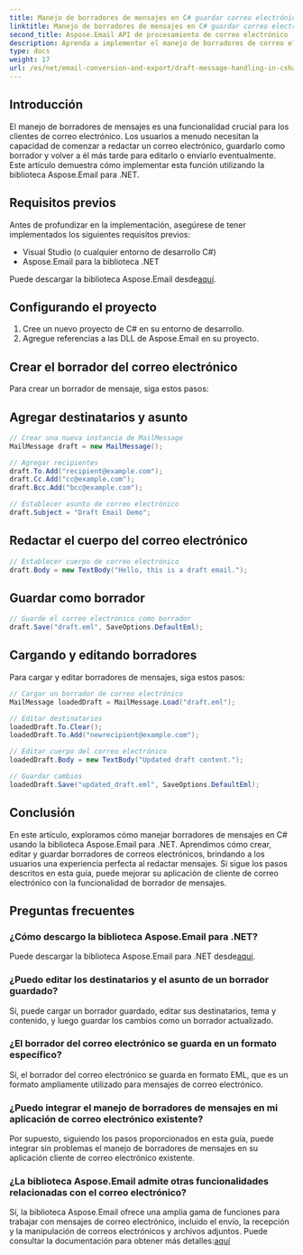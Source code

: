 ```yaml
---
title: Manejo de borradores de mensajes en C# guardar correo electrónico como borrador
linktitle: Manejo de borradores de mensajes en C# guardar correo electrónico como borrador
second_title: Aspose.Email API de procesamiento de correo electrónico .NET
description: Aprenda a implementar el manejo de borradores de correo electrónico en C# usando Aspose.Email para .NET. Cree, edite y guarde borradores sin problemas.
type: docs
weight: 17
url: /es/net/email-conversion-and-export/draft-message-handling-in-csharp-saving-email-as-draft/
---
```


## Introducción

El manejo de borradores de mensajes es una funcionalidad crucial para los clientes de correo electrónico. Los usuarios a menudo necesitan la capacidad de comenzar a redactar un correo electrónico, guardarlo como borrador y volver a él más tarde para editarlo o enviarlo eventualmente. Este artículo demuestra cómo implementar esta función utilizando la biblioteca Aspose.Email para .NET.

## Requisitos previos

Antes de profundizar en la implementación, asegúrese de tener implementados los siguientes requisitos previos:

- Visual Studio (o cualquier entorno de desarrollo C#)
- Aspose.Email para la biblioteca .NET

 Puede descargar la biblioteca Aspose.Email desde[aquí](https://releases.aspose.com/email/net).

## Configurando el proyecto

1. Cree un nuevo proyecto de C# en su entorno de desarrollo.
2. Agregue referencias a las DLL de Aspose.Email en su proyecto.

## Crear el borrador del correo electrónico

Para crear un borrador de mensaje, siga estos pasos:

## Agregar destinatarios y asunto

```csharp
// Crear una nueva instancia de MailMessage
MailMessage draft = new MailMessage();

// Agregar recipientes
draft.To.Add("recipient@example.com");
draft.Cc.Add("cc@example.com");
draft.Bcc.Add("bcc@example.com");

// Establecer asunto de correo electrónico
draft.Subject = "Draft Email Demo";
```

## Redactar el cuerpo del correo electrónico

```csharp
// Establecer cuerpo de correo electrónico
draft.Body = new TextBody("Hello, this is a draft email.");
```

## Guardar como borrador

```csharp
// Guarde el correo electrónico como borrador
draft.Save("draft.eml", SaveOptions.DefaultEml);
```

## Cargando y editando borradores

Para cargar y editar borradores de mensajes, siga estos pasos:

```csharp
// Cargar un borrador de correo electrónico
MailMessage loadedDraft = MailMessage.Load("draft.eml");

// Editar destinatarios
loadedDraft.To.Clear();
loadedDraft.To.Add("newrecipient@example.com");

// Editar cuerpo del correo electrónico
loadedDraft.Body = new TextBody("Updated draft content.");

// Guardar cambios
loadedDraft.Save("updated_draft.eml", SaveOptions.DefaultEml);
```

## Conclusión

En este artículo, exploramos cómo manejar borradores de mensajes en C# usando la biblioteca Aspose.Email para .NET. Aprendimos cómo crear, editar y guardar borradores de correos electrónicos, brindando a los usuarios una experiencia perfecta al redactar mensajes. Si sigue los pasos descritos en esta guía, puede mejorar su aplicación de cliente de correo electrónico con la funcionalidad de borrador de mensajes.

## Preguntas frecuentes

### ¿Cómo descargo la biblioteca Aspose.Email para .NET?

 Puede descargar la biblioteca Aspose.Email para .NET desde[aquí](https://releases.aspose.com/email/net).

### ¿Puedo editar los destinatarios y el asunto de un borrador guardado?

Sí, puede cargar un borrador guardado, editar sus destinatarios, tema y contenido, y luego guardar los cambios como un borrador actualizado.

### ¿El borrador del correo electrónico se guarda en un formato específico?

Sí, el borrador del correo electrónico se guarda en formato EML, que es un formato ampliamente utilizado para mensajes de correo electrónico.

### ¿Puedo integrar el manejo de borradores de mensajes en mi aplicación de correo electrónico existente?

Por supuesto, siguiendo los pasos proporcionados en esta guía, puede integrar sin problemas el manejo de borradores de mensajes en su aplicación cliente de correo electrónico existente.

### ¿La biblioteca Aspose.Email admite otras funcionalidades relacionadas con el correo electrónico?

 Sí, la biblioteca Aspose.Email ofrece una amplia gama de funciones para trabajar con mensajes de correo electrónico, incluido el envío, la recepción y la manipulación de correos electrónicos y archivos adjuntos. Puede consultar la documentación para obtener más detalles:[aquí](https://reference.aspose.com)